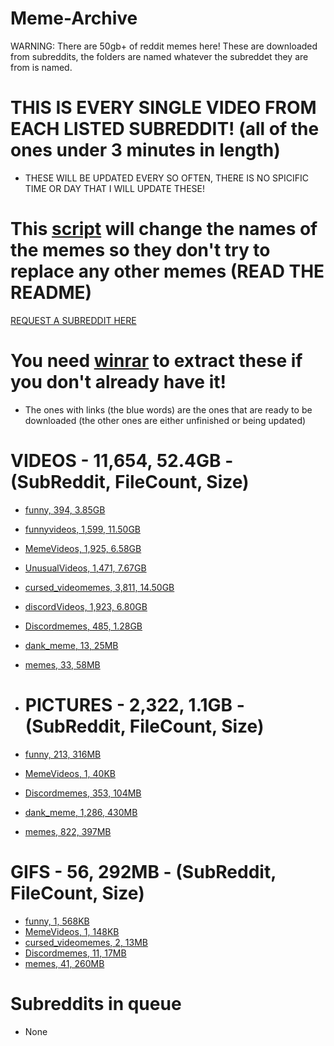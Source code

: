 # Meme-Archive
WARNING: There are 50gb+ of reddit memes here!
These are downloaded from subreddits, the folders are named whatever the subreddet they are from is named.

# THIS IS EVERY SINGLE VIDEO FROM EACH LISTED SUBREDDIT! (all of the ones under 3 minutes in length)
 - THESE WILL BE UPDATED EVERY SO OFTEN, THERE IS NO SPICIFIC TIME OR DAY THAT I WILL UPDATE THESE!


# This [script](https://github.com/ToastedNub/Meme-Corrector) will change the names of the memes so they don't try to replace any other memes (READ THE README)

[REQUEST A SUBREDDIT HERE](https://discord.gg/n44zjAr6RV)
# You need [winrar](https://www.win-rar.com/postdownload.html) to extract these if you don't already have it!
 - The ones with links (the blue words) are the ones that are ready to be downloaded (the other ones are either unfinished or being updated)
# VIDEOS - 11,654, 52.4GB - (SubReddit, FileCount, Size)
 - [funny, 394, 3.85GB](https://drive.google.com/file/d/16y3ua1zHKNMBckDFzIiULY6IpYbSAIvn/view?usp=sharing)
 - [funnyvideos, 1,599, 11.50GB](https://drive.google.com/file/d/1Lr8PPtq4ReqSl5Jjd89XTQPICJandljy/view?usp=sharing)
 - [MemeVideos, 1,925, 6.58GB](https://drive.google.com/file/d/1Zy8xcfT1-r29hNGI8ptdDaOyuxjGBDrb/view?usp=sharing)
 - [UnusualVideos, 1,471, 7.67GB](https://drive.google.com/file/d/1MAWr8lOaO1x4t5Hh2hhQk8q6VAkZrWT_/view?usp=sharing)
 - [cursed_videomemes, 3,811, 14.50GB](https://drive.google.com/file/d/1d74Cicv9JjlCJCZeK3AmKLduHrMCpINH/view?usp=sharing)
 - [discordVideos, 1,923, 6.80GB](https://drive.google.com/file/d/1gwxLvVbZ5qug5v4PR5QWQuw2LzkMAmFt/view?usp=sharing)
 - [Discordmemes, 485, 1.28GB](https://drive.google.com/file/d/1nZA_wr_BDN90HXMZJBuocDwFZESFBQRy/view?usp=sharing)
 - [dank_meme, 13, 25MB](https://drive.google.com/file/d/1InOTqE0AmBWgieLHlYIoNM2C83E1UkNp/view?usp=sharing)
 - [memes, 33, 58MB](https://drive.google.com/file/d/1kliviF-0n8dvTjKQe4nq7CPWRGuhIln4/view?usp=sharing)

 - # PICTURES -  2,322, 1.1GB - (SubReddit, FileCount, Size)
 - [funny, 213, 316MB](https://drive.google.com/file/d/1b4rW9cM9hm4O6PYQuegYfMtWG3ERjGSZ/view?usp=sharing)
 - [MemeVideos, 1, 40KB](https://drive.google.com/file/d/1kYxXbs2weucFMxundMeJOpps7K2M7tUO/view?usp=sharing)
 - [Discordmemes, 353, 104MB](https://drive.google.com/file/d/1cm0xu7CR5EgT_v_-PP1whxZoh2PFz6dL/view?usp=sharing)
 - [dank_meme, 1,286, 430MB](https://drive.google.com/file/d/1VeV1g756Xwa0TgnsG9TVStgr2BmtkkI8/view?usp=sharing)
 - [memes, 822, 397MB](https://drive.google.com/file/d/1isLo4IYlY6Dx6GVQ_OS6Y-TXg8wucml4/view?usp=sharing)

# GIFS - 56, 292MB - (SubReddit, FileCount, Size)
 - [funny, 1, 568KB](https://drive.google.com/file/d/1NysLcyzfUwV5X5xdo6FIO0VJ9oUwvOxw/view?usp=sharing)
 - [MemeVideos, 1, 148KB](https://drive.google.com/file/d/1iYGKUPIBW0OgDKWhEXINR10kU7vmtcSa/view?usp=sharing)
 - [cursed_videomemes, 2, 13MB](https://drive.google.com/file/d/186Q5lqQNIXwZfp4eaKa3MQU3WjIGjEtR/view?usp=sharing)
 - [Discordmemes, 11, 17MB](https://drive.google.com/file/d/1FIvHj8-j8lUUhKBPZBFfquKb4-eY1vAO/view?usp=sharing)
 - [memes, 41, 260MB](https://drive.google.com/file/d/1DaqFBYWpstbry7MpaO7wLRS6I6VZetUk/view?usp=sharing)

# Subreddits in queue
 - None

